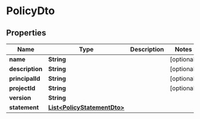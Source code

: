 # PolicyDto

## Properties

| Name            | Type                                                        | Description | Notes      |
| --------------- | ----------------------------------------------------------- | ----------- | ---------- |
| **name**        | **String**                                                  |             | [optional] |
| **description** | **String**                                                  |             | [optional] |
| **principalId** | **String**                                                  |             | [optional] |
| **projectId**   | **String**                                                  |             | [optional] |
| **version**     | **String**                                                  |             |            |
| **statement**   | [**List&lt;PolicyStatementDto&gt;**](PolicyStatementDto.md) |             |            |
